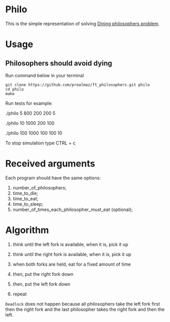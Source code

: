 # Philo

This is the simple representation of solving [Dining philosophers problem](https://en.wikipedia.org/wiki/Dining_philosophers_problem).

# Usage
## Philosophers should avoid dying

Run command below in your terminal
```
git clone https://github.com/proalmaz/ft_philosophers.git philo 
cd philo
make
```
Run tests for example:

./philo 5 800 200 200 5

./philo 10 1000 200 100

./philo 100 1000 100 100 10

To stop simulation type CTRL + c 

# Received arguments

Each program should have the same options:

1. number_of_philosophers;
2. time_to_die;
3. time_to_eat;
4. time_to_sleep;
5. number_of_times_each_philosopher_must_eat (optional);

# Algorithm

1. think until the left fork is available, when it is, pick it up

2. think until the right fork is available, when it is, pick it up

3. when both forks are held, eat for a fixed amount of time

4. then, put the right fork down

5. then, put the left fork down

6. repeat

`Deadlock` does not happen because all philosophers take the left fork first then the right fork and the last philosopher takes the right fork and then the left.
